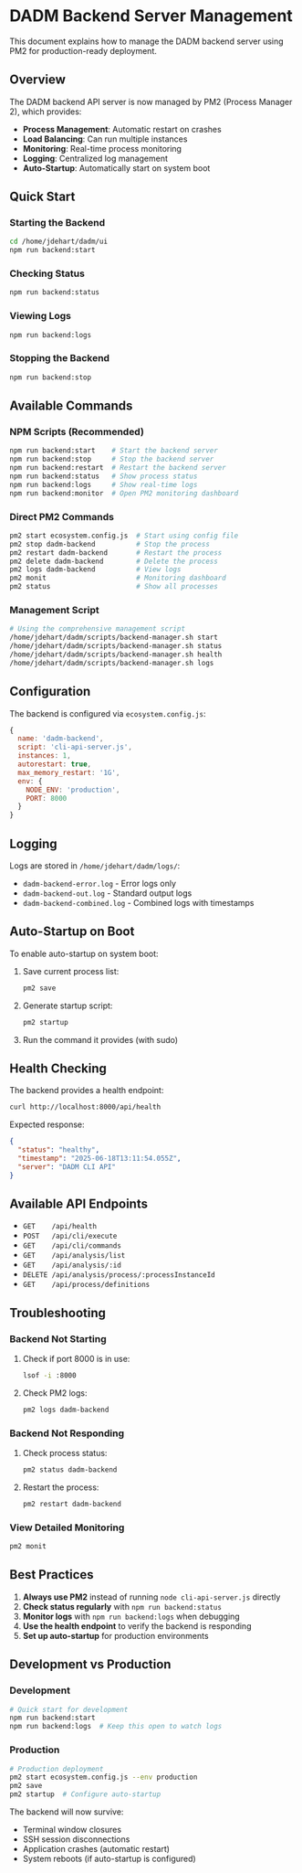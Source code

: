 # DADM Backend Server Management

This document explains how to manage the DADM backend server using PM2 for production-ready deployment.

## Overview

The DADM backend API server is now managed by PM2 (Process Manager 2), which provides:
- **Process Management**: Automatic restart on crashes
- **Load Balancing**: Can run multiple instances
- **Monitoring**: Real-time process monitoring
- **Logging**: Centralized log management
- **Auto-Startup**: Automatically start on system boot

## Quick Start

### Starting the Backend
```bash
cd /home/jdehart/dadm/ui
npm run backend:start
```

### Checking Status
```bash
npm run backend:status
```

### Viewing Logs
```bash
npm run backend:logs
```

### Stopping the Backend
```bash
npm run backend:stop
```

## Available Commands

### NPM Scripts (Recommended)
```bash
npm run backend:start    # Start the backend server
npm run backend:stop     # Stop the backend server
npm run backend:restart  # Restart the backend server
npm run backend:status   # Show process status
npm run backend:logs     # Show real-time logs
npm run backend:monitor  # Open PM2 monitoring dashboard
```

### Direct PM2 Commands
```bash
pm2 start ecosystem.config.js  # Start using config file
pm2 stop dadm-backend          # Stop the process
pm2 restart dadm-backend       # Restart the process
pm2 delete dadm-backend        # Delete the process
pm2 logs dadm-backend          # View logs
pm2 monit                      # Monitoring dashboard
pm2 status                     # Show all processes
```

### Management Script
```bash
# Using the comprehensive management script
/home/jdehart/dadm/scripts/backend-manager.sh start
/home/jdehart/dadm/scripts/backend-manager.sh status
/home/jdehart/dadm/scripts/backend-manager.sh health
/home/jdehart/dadm/scripts/backend-manager.sh logs
```

## Configuration

The backend is configured via `ecosystem.config.js`:

```javascript
{
  name: 'dadm-backend',
  script: 'cli-api-server.js',
  instances: 1,
  autorestart: true,
  max_memory_restart: '1G',
  env: {
    NODE_ENV: 'production',
    PORT: 8000
  }
}
```

## Logging

Logs are stored in `/home/jdehart/dadm/logs/`:
- `dadm-backend-error.log` - Error logs only
- `dadm-backend-out.log` - Standard output logs
- `dadm-backend-combined.log` - Combined logs with timestamps

## Auto-Startup on Boot

To enable auto-startup on system boot:

1. Save current process list:
   ```bash
   pm2 save
   ```

2. Generate startup script:
   ```bash
   pm2 startup
   ```

3. Run the command it provides (with sudo)

## Health Checking

The backend provides a health endpoint:
```bash
curl http://localhost:8000/api/health
```

Expected response:
```json
{
  "status": "healthy",
  "timestamp": "2025-06-18T13:11:54.055Z",
  "server": "DADM CLI API"
}
```

## Available API Endpoints

- `GET    /api/health`
- `POST   /api/cli/execute`
- `GET    /api/cli/commands`
- `GET    /api/analysis/list`
- `GET    /api/analysis/:id`
- `DELETE /api/analysis/process/:processInstanceId`
- `GET    /api/process/definitions`

## Troubleshooting

### Backend Not Starting
1. Check if port 8000 is in use:
   ```bash
   lsof -i :8000
   ```

2. Check PM2 logs:
   ```bash
   pm2 logs dadm-backend
   ```

### Backend Not Responding
1. Check process status:
   ```bash
   pm2 status dadm-backend
   ```

2. Restart the process:
   ```bash
   pm2 restart dadm-backend
   ```

### View Detailed Monitoring
```bash
pm2 monit
```

## Best Practices

1. **Always use PM2** instead of running `node cli-api-server.js` directly
2. **Check status regularly** with `npm run backend:status`
3. **Monitor logs** with `npm run backend:logs` when debugging
4. **Use the health endpoint** to verify the backend is responding
5. **Set up auto-startup** for production environments

## Development vs Production

### Development
```bash
# Quick start for development
npm run backend:start
npm run backend:logs  # Keep this open to watch logs
```

### Production
```bash
# Production deployment
pm2 start ecosystem.config.js --env production
pm2 save
pm2 startup  # Configure auto-startup
```

The backend will now survive:
- Terminal window closures
- SSH session disconnections
- Application crashes (automatic restart)
- System reboots (if auto-startup is configured)
